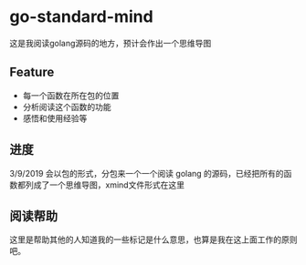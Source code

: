 # go-standard-mind
  这是我阅读golang源码的地方，预计会作出一个思维导图
  
## Feature
* 每一个函数在所在包的位置
* 分析阅读这个函数的功能
* 感悟和使用经验等

## 进度
  3/9/2019
  会以包的形式，分包来一个一个阅读 golang 的源码，已经把所有的函数都列成了一个思维导图，xmind文件形式在这里

## 阅读帮助
  这里是帮助其他的人知道我的一些标记是什么意思，也算是我在这上面工作的原则吧。
